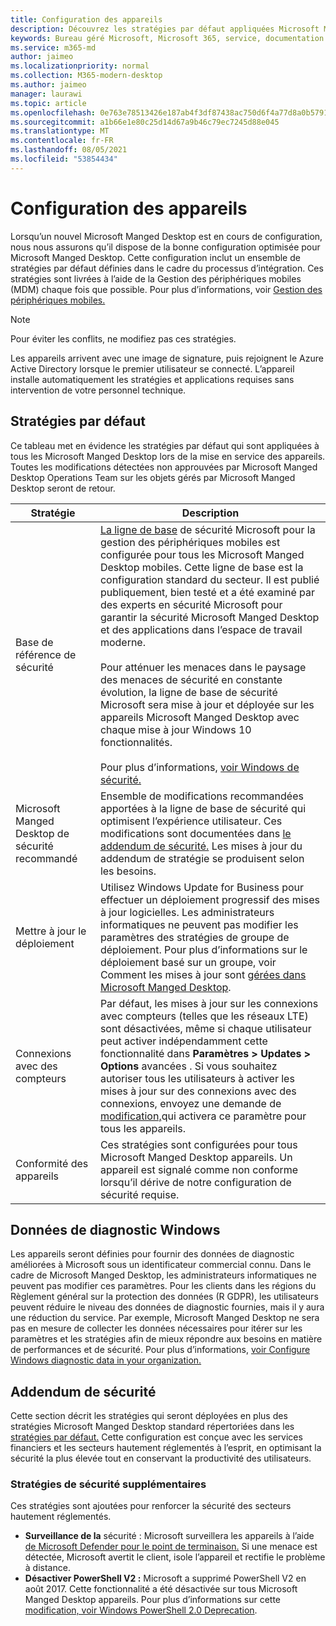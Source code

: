 ```yaml
---
title: Configuration des appareils
description: Découvrez les stratégies par défaut appliquées Microsoft Manged Desktop appareils.
keywords: Bureau géré Microsoft, Microsoft 365, service, documentation
ms.service: m365-md
author: jaimeo
ms.localizationpriority: normal
ms.collection: M365-modern-desktop
ms.author: jaimeo
manager: laurawi
ms.topic: article
ms.openlocfilehash: 0e763e78513426e187ab4f3df87438ac750d6f4a77d8a0b5791276685c221a89
ms.sourcegitcommit: a1b66e1e80c25d14d67a9b46c79ec7245d88e045
ms.translationtype: MT
ms.contentlocale: fr-FR
ms.lasthandoff: 08/05/2021
ms.locfileid: "53854434"
---
```

# <a name="device-configuration"></a>Configuration des appareils


<!--This topic is the target for a "Learn more" link in the Enterprise Agreement (aka.ms/dev-config); do not delete.-->

<!-- Device configuration and Security Addendum-->

Lorsqu’un nouvel Microsoft Manged Desktop est en cours de configuration, nous nous assurons qu’il dispose de la bonne configuration optimisée pour Microsoft Manged Desktop. Cette configuration inclut un ensemble de stratégies par défaut définies dans le cadre du processus d’intégration. Ces stratégies sont livrées à l’aide de la Gestion des périphériques mobiles (MDM) chaque fois que possible. Pour plus d’informations, voir [Gestion des périphériques mobiles.](/windows/client-management/mdm/) 

>[!NOTE]
>Pour éviter les conflits, ne modifiez pas ces stratégies.

Les appareils arrivent avec une image de signature, puis rejoignent le Azure Active Directory lorsque le premier utilisateur se connecté. L’appareil installe automatiquement les stratégies et applications requises sans intervention de votre personnel technique.

## <a name="default-policies"></a>Stratégies par défaut

Ce tableau met en évidence les stratégies par défaut qui sont appliquées à tous les Microsoft Manged Desktop lors de la mise en service des appareils. Toutes les modifications détectées non approuvées par Microsoft Manged Desktop Operations Team sur les objets gérés par Microsoft Manged Desktop seront de retour.

Stratégie | Description
--- | ---
Base de référence de sécurité | [La ligne de base](/windows/device-security/windows-security-baselines) de sécurité Microsoft pour la gestion des périphériques mobiles est configurée pour tous les Microsoft Manged Desktop mobiles. Cette ligne de base est la configuration standard du secteur. Il est publié publiquement, bien testé et a été examiné par des experts en sécurité Microsoft pour garantir la sécurité Microsoft Manged Desktop et des applications dans l’espace de travail moderne. <br><br>Pour atténuer les menaces dans le paysage des menaces de sécurité en constante évolution, la ligne de base de sécurité Microsoft sera mise à jour et déployée sur les appareils Microsoft Manged Desktop avec chaque mise à jour Windows 10 fonctionnalités.<br><br>Pour plus d’informations, [voir Windows de sécurité.](/windows/security/threat-protection/windows-security-baselines)
Microsoft Manged Desktop de sécurité recommandé | Ensemble de modifications recommandées apportées à la ligne de base de sécurité qui optimisent l’expérience utilisateur.  Ces modifications sont documentées dans [le addendum de sécurité.](#security-addendum) Les mises à jour du addendum de stratégie se produisent selon les besoins.  
Mettre à jour le déploiement | Utilisez Windows Update for Business pour effectuer un déploiement progressif des mises à jour logicielles. Les administrateurs informatiques ne peuvent pas modifier les paramètres des stratégies de groupe de déploiement. Pour plus d’informations sur le déploiement basé sur un groupe, voir Comment les mises à jour sont [gérées dans Microsoft Manged Desktop](updates.md).
Connexions avec des compteurs | Par défaut, les mises à jour sur les connexions avec compteurs (telles que les réseaux LTE) sont désactivées, même si chaque utilisateur peut activer indépendamment cette fonctionnalité dans **Paramètres > Updates > Options** avancées . Si vous souhaitez autoriser tous les utilisateurs à activer les mises à jour sur des connexions avec des connexions, envoyez une demande de [modification,](../working-with-managed-desktop/admin-support.md)qui activera ce paramètre pour tous les appareils.
| Conformité des appareils | Ces stratégies sont configurées pour tous Microsoft Manged Desktop appareils. Un appareil est signalé comme non conforme lorsqu’il dérive de notre configuration de sécurité requise.

## <a name="windows-diagnostic-data"></a>Données de diagnostic Windows

 Les appareils seront définies pour fournir des données de diagnostic améliorées à Microsoft sous un identificateur commercial connu. Dans le cadre de Microsoft Manged Desktop, les administrateurs informatiques ne peuvent pas modifier ces paramètres. Pour les clients dans les régions du Règlement général sur la protection des données (R GDPR), les utilisateurs peuvent réduire le niveau des données de diagnostic fournies, mais il y aura une réduction du service. Par exemple, Microsoft Manged Desktop ne sera pas en mesure de collecter les données nécessaires pour itérer sur les paramètres et les stratégies afin de mieux répondre aux besoins en matière de performances et de sécurité. Pour plus d’informations, [voir Configure Windows diagnostic data in your organization.](/windows/privacy/configure-windows-diagnostic-data-in-your-organization#enhanced-level)

## <a name="security-addendum"></a>Addendum de sécurité

 Cette section décrit les stratégies qui seront déployées en plus des stratégies Microsoft Manged Desktop standard répertoriées dans les [stratégies par défaut.](#default-policies) Cette configuration est conçue avec les services financiers et les secteurs hautement réglementés à l’esprit, en optimisant la sécurité la plus élevée tout en conservant la productivité des utilisateurs.

 ### <a name="additional-security-policies"></a>Stratégies de sécurité supplémentaires

 Ces stratégies sont ajoutées pour renforcer la sécurité des secteurs hautement réglementés. 
 - **Surveillance de la** sécurité : Microsoft surveillera les appareils à l’aide [de Microsoft Defender pour le point de terminaison.](/windows/security/threat-protection/windows-defender-atp/windows-defender-advanced-threat-protection) Si une menace est détectée, Microsoft avertit le client, isole l’appareil et rectifie le problème à distance. 
 - **Désactiver PowerShell V2 :** Microsoft a supprimé PowerShell V2 en août 2017. Cette fonctionnalité a été désactivée sur tous Microsoft Manged Desktop appareils. Pour plus d’informations sur cette [modification, voir Windows PowerShell 2.0 Deprecation](https://devblogs.microsoft.com/powershell/windows-powershell-2-0-deprecation/).